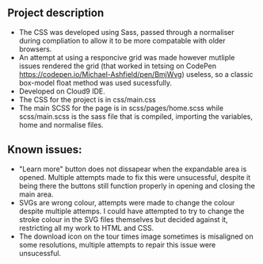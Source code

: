 ## Project description
* The CSS was developed using Sass, passed through a normaliser during compliation to allow it to be more compatable with older browsers.
* An attempt at using a responcive grid was made however mutliple issues rendered the grid (that worked in tetsing on CodePen https://codepen.io/Michael-Ashfield/pen/BmjWvg) useless, so a classic box-model float method was used sucessfully.
* Developed on Cloud9 IDE.
* The CSS for the project is in css/main.css
* The main SCSS for the page is in scss/pages/home.scss while scss/main.scss is the sass file that is compiled, importing the variables, home and normalise files.

## Known issues:
* "Learn more" button does not dissapear when the expandable area is opened. Multiple attempts made to fix this were unsucessful, despite it being there the buttons still function properly in opening and closing the main area.
* SVGs are wrong colour, attempts were made to change the colour despite multiple attemps. I could have attempted to try to change the stroke colour in the SVG files themselves but decided against it, restricting all my work to HTML and CSS.
* The download icon on the tour times image sometimes is misaligned on some resolutions, multiple attempts to repair this issue were unsucessful.
